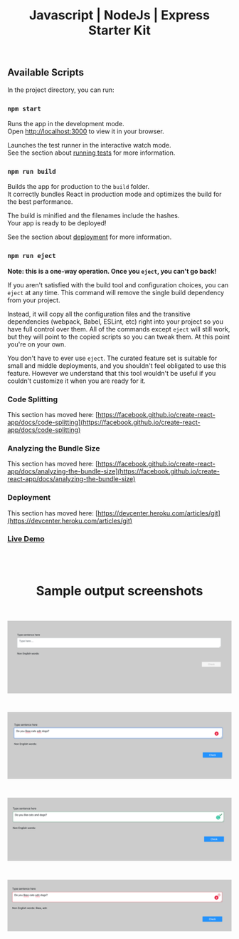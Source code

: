 </p>
<h1 align="center">Javascript | NodeJs | Express Starter Kit</h1>
<br />


## Available Scripts

In the project directory, you can run:

### `npm start`

Runs the app in the development mode.\
Open [http://localhost:3000](http://localhost:3000) to view it in your browser.


Launches the test runner in the interactive watch mode.\
See the section about [running tests](https://facebook.github.io/create-react-app/docs/running-tests) for more information.

### `npm run build`

Builds the app for production to the `build` folder.\
It correctly bundles React in production mode and optimizes the build for the best performance.

The build is minified and the filenames include the hashes.\
Your app is ready to be deployed!

See the section about [deployment](https://facebook.github.io/create-react-app/docs/deployment) for more information.

### `npm run eject`

**Note: this is a one-way operation. Once you `eject`, you can't go back!**

If you aren't satisfied with the build tool and configuration choices, you can `eject` at any time. This command will remove the single build dependency from your project.

Instead, it will copy all the configuration files and the transitive dependencies (webpack, Babel, ESLint, etc) right into your project so you have full control over them. All of the commands except `eject` will still work, but they will point to the copied scripts so you can tweak them. At this point you're on your own.

You don't have to ever use `eject`. The curated feature set is suitable for small and middle deployments, and you shouldn't feel obligated to use this feature. However we understand that this tool wouldn't be useful if you couldn't customize it when you are ready for it.

### Code Splitting

This section has moved here: [https://facebook.github.io/create-react-app/docs/code-splitting](https://facebook.github.io/create-react-app/docs/code-splitting)

### Analyzing the Bundle Size

This section has moved here: [https://facebook.github.io/create-react-app/docs/analyzing-the-bundle-size](https://facebook.github.io/create-react-app/docs/analyzing-the-bundle-size)

### Deployment

This section has moved here: [https://devcenter.heroku.com/articles/git](https://devcenter.heroku.com/articles/git)

### [Live Demo](http://plusone-english-check.herokuapp.com/)


<br />
<br />
<h1 align="center">Sample output screenshots</h1>
<br />
<p align="center">
  <img src="./landing.png" alt="Landing" />
</p>
<h1></h1>
<p align="center">
  <img src="./landing2.png" alt="Landing" />
</p>
<h1></h1>
<p align="center">
  <img src="./success.png" alt="Success case" />
</p>
<h1></h1>
<p align="center">
  <img src="./error.png" alt="Error case" />
</p>
<h1></h1>